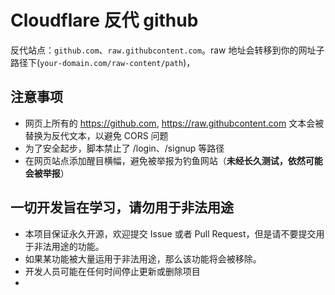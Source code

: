 # Cloudflare 反代 github
反代站点：`github.com`、`raw.githubcontent.com`。raw 地址会转移到你的网址子路径下(`your-domain.com/raw-content/path`)，

## 注意事项
- 网页上所有的 https://github.com, https://raw.githubcontent.com 文本会被替换为反代文本，以避免 CORS 问题
- 为了安全起步，脚本禁止了 /login、/signup 等路径
- 在网页站点添加醒目横幅，避免被举报为钓鱼网站（**未经长久测试，依然可能会被举报**）

## 一切开发旨在学习，请勿用于非法用途
- 本项目保证永久开源，欢迎提交 Issue 或者 Pull Request，但是请不要提交用于非法用途的功能。
- 如果某功能被大量运用于非法用途，那么该功能将会被移除。
- 开发人员可能在任何时间停止更新或删除项目
- 